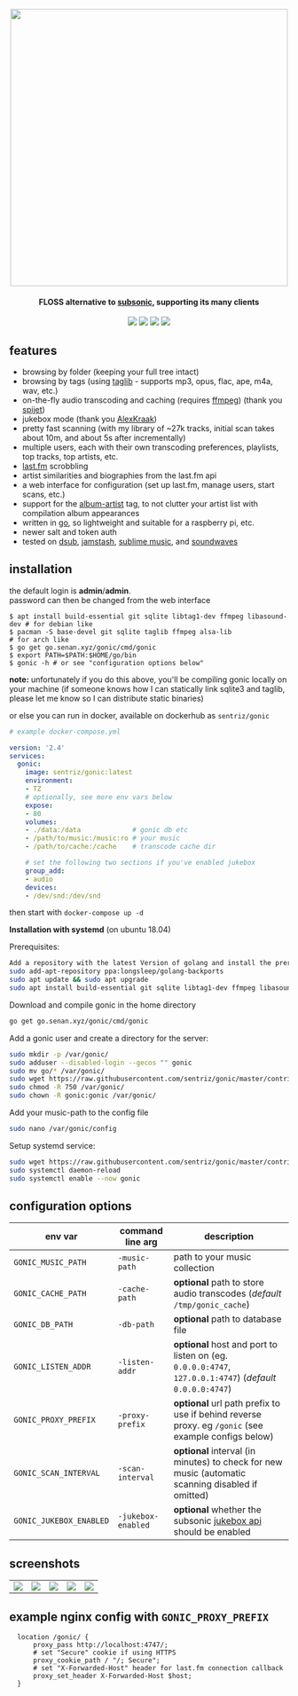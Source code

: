  <p align="center"><img width="500" src="https://github.com/sentriz/gonic/blob/master/.github/logo.png?raw=true"></p>
 <h4 align="center">FLOSS alternative to <a href="http://www.subsonic.org/">subsonic</a>, supporting its many clients</h4>
 <p align="center"><a href="http://hub.docker.com/r/sentriz/gonic"><img src="https://img.shields.io/docker/pulls/sentriz/gonic.svg"></a> <a href="https://microbadger.com/images/sentriz/gonic" title="Get your own image badge on microbadger.com"><img src="https://images.microbadger.com/badges/image/sentriz/gonic.svg"></a> <img src="https://img.shields.io/github/issues/sentriz/gonic.svg"> <img src="https://img.shields.io/github/issues-pr/sentriz/gonic.svg"></p>


 ## features

 - browsing by folder (keeping your full tree intact)  
 - browsing by tags (using [taglib](https://taglib.org/) - supports mp3, opus, flac, ape, m4a, wav, etc.)  
 - on-the-fly audio transcoding and caching (requires [ffmpeg](https://ffmpeg.org/)) (thank you [spijet](https://github.com/spijet/))
 - jukebox mode (thank you [AlexKraak](https://github.com/AlexKraak/))
 - pretty fast scanning (with my library of ~27k tracks, initial scan takes about 10m, and about 5s after incrementally)  
 - multiple users, each with their own transcoding preferences, playlists, top tracks, top artists, etc.
 - [last.fm](https://www.last.fm/) scrobbling  
 - artist similarities and biographies from the last.fm api  
 - a web interface for configuration (set up last.fm, manage users, start scans, etc.)  
 - support for the [album-artist](https://mkoby.com/2007/02/18/artist-versus-album-artist/) tag, to not clutter your artist list with compilation album appearances  
 - written in [go](https://golang.org/), so lightweight and suitable for a raspberry pi, etc.  
 - newer salt and token auth  
 - tested on [dsub](https://f-droid.org/en/packages/github.daneren2005.dsub/), [jamstash](http://jamstash.com/), [sublime music](https://gitlab.com/sumner/sublime-music/), and [soundwaves](https://apps.apple.com/us/app/soundwaves/id736139596)  


## installation

the default login is **admin**/**admin**.  
password can then be changed from the web interface

```
$ apt install build-essential git sqlite libtag1-dev ffmpeg libasound-dev # for debian like
$ pacman -S base-devel git sqlite taglib ffmpeg alsa-lib                  # for arch like
$ go get go.senan.xyz/gonic/cmd/gonic
$ export PATH=$PATH:$HOME/go/bin
$ gonic -h # or see "configuration options below"
```

**note:** unfortunately if you do this above, you'll be compiling gonic locally on your machine
(if someone knows how I can statically link sqlite3 and taglib, please let me know so I can distribute static binaries)  

or else you can run in docker, available on dockerhub as `sentriz/gonic`

```yaml
# example docker-compose.yml

version: '2.4'
services:
  gonic:
    image: sentriz/gonic:latest
    environment:
    - TZ
    # optionally, see more env vars below
    expose:
    - 80
    volumes:
    - ./data:/data             # gonic db etc
    - /path/to/music:/music:ro # your music
    - /path/to/cache:/cache    # transcode cache dir

    # set the following two sections if you've enabled jukebox
    group_add:
    - audio
    devices:
    - /dev/snd:/dev/snd
```

then start with `docker-compose up -d`

**Installation with systemd** (on ubuntu 18.04)

Prerequisites:

```bash
Add a repository with the latest Version of golang and install the prerequisites:
sudo add-apt-repository ppa:longsleep/golang-backports
sudo apt update && sudo apt upgrade
sudo apt install build-essential git sqlite libtag1-dev ffmpeg libasound-dev golang
```

Download and compile gonic in the home directory  

```bash
go get go.senan.xyz/gonic/cmd/gonic
```

Add a gonic user and create a directory for the server:

```bash
sudo mkdir -p /var/gonic/
sudo adduser --disabled-login --gecos "" gonic
sudo mv go/* /var/gonic/
sudo wget https://raw.githubusercontent.com/sentriz/gonic/master/contrib/config -O /var/gonic/config
sudo chmod -R 750 /var/gonic/
sudo chown -R gonic:gonic /var/gonic/
```

Add your music-path to the config file

```bash
sudo nano /var/gonic/config
```

Setup systemd service:

```bash
sudo wget https://raw.githubusercontent.com/sentriz/gonic/master/contrib/gonic.service -O /etc/systemd/system/gonic.service
sudo systemctl daemon-reload
sudo systemctl enable --now gonic
```



## configuration options

|env var|command line arg|description|
|---|---|---|
|`GONIC_MUSIC_PATH`|`-music-path`|path to your music collection|
|`GONIC_CACHE_PATH`|`-cache-path`|**optional** path to store audio transcodes (*default* `/tmp/gonic_cache`)|
|`GONIC_DB_PATH`|`-db-path`|**optional** path to database file|
|`GONIC_LISTEN_ADDR`|`-listen-addr`|**optional** host and port to listen on (eg. `0.0.0.0:4747`, `127.0.0.1:4747`) (*default* `0.0.0.0:4747`)|
|`GONIC_PROXY_PREFIX`|`-proxy-prefix`|**optional** url path prefix to use if behind reverse proxy. eg `/gonic` (see example configs below)|
|`GONIC_SCAN_INTERVAL`|`-scan-interval`|**optional** interval (in minutes) to check for new music (automatic scanning disabled if omitted)|
|`GONIC_JUKEBOX_ENABLED`|`-jukebox-enabled`|**optional** whether the subsonic [jukebox api](https://airsonic.github.io/docs/jukebox/) should be enabled|

## screenshots

||||||
|:-:|:-:|:-:|:-:|:-:|
![](https://raw.githubusercontent.com/sentriz/gonic/master/.github/scrot_1.png)|![](https://raw.githubusercontent.com/sentriz/gonic/master/.github/scrot_2.png)|![](https://raw.githubusercontent.com/sentriz/gonic/master/.github/scrot_3.png)|![](https://raw.githubusercontent.com/sentriz/gonic/master/.github/scrot_4.png)|![](https://raw.githubusercontent.com/sentriz/gonic/master/.github/scrot_5.png)|

## example nginx config with `GONIC_PROXY_PREFIX`

```nginx
  location /gonic/ {
      proxy_pass http://localhost:4747/;
      # set "Secure" cookie if using HTTPS
      proxy_cookie_path / "/; Secure";
      # set "X-Forwarded-Host" header for last.fm connection callback
      proxy_set_header X-Forwarded-Host $host;
  }
```
